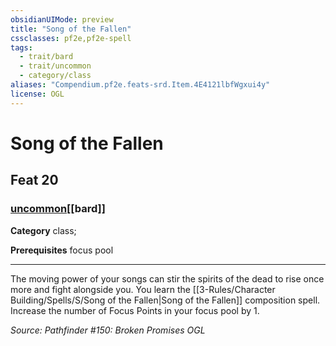 ```yaml
---
obsidianUIMode: preview
title: "Song of the Fallen"
cssclasses: pf2e,pf2e-spell
tags:
  - trait/bard
  - trait/uncommon
  - category/class
aliases: "Compendium.pf2e.feats-srd.Item.4E4121lbfWgxui4y"
license: OGL
---
```

# Song of the Fallen
## Feat 20
### [uncommon](uncommon "Uncommon Rarity Trait")[[bard]]

**Category** class; 



**Prerequisites** focus pool
* * *
The moving power of your songs can stir the spirits of the dead to rise once more and fight alongside you. You learn the [[3-Rules/Character Building/Spells/S/Song of the Fallen|Song of the Fallen]] composition spell. Increase the number of Focus Points in your focus pool by 1.

*Source: Pathfinder #150: Broken Promises*
*OGL*